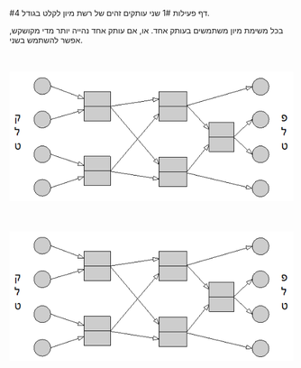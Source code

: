 
#דף פעילות 1#
שני עותקים זהים של רשת מיון לקלט בגודל 4.

בכל משימת מיון משתמשים בעותק אחד.
או, אם עותק אחד נהייה יותר מדי מקושקש, אפשר להשתמש בשני.

<br>
<br>

<div id="container" align="center">
  <img class="img-responsive" src="img03.png" title=""/>
</div>
<br>
<br>
<br>
<div id="container" align="center">
  <img class="img-responsive" src="img03.png" title=""/>
</div>
<br>
<br>
<br>
